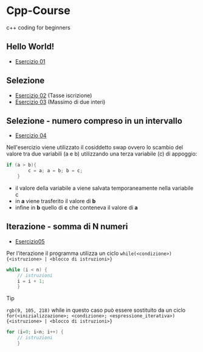 # Cpp-Course
c++ coding for beginners

## Hello World!
- [Esercizio 01](https://github.com/scatanese/Cpp-Course/tree/main/Esercizio01)
## Selezione
- [Esercizio 02](https://github.com/scatanese/Cpp-Course/tree/main/Esercizio02) (Tasse iscrizione)
- [Esercizio 03](https://github.com/scatanese/Cpp-Course/tree/main/Esercizio03) (Massimo di due interi)
## Selezione - numero compreso in un intervallo
- [Esercizio 04](https://github.com/scatanese/Cpp-Course/tree/main/Esercizio04)

Nell'esercizio viene utilizzato il cosiddetto swap ovvero lo scambio del valore tra due variabili (a e b) utilizzando una terza variabile (c) di appoggio:
```cpp
if (a > b){
        c = a; a = b; b = c;
    }
```
- il valore della variabile a viene salvata temporaneamente nella variabile c
- in **a** viene trasferito il valore di **b**
- infine in **b** quello di **c** che conteneva il valore di **a**
## Iterazione - somma di N numeri
- [Esercizio05](https://github.com/scatanese/Cpp-Course/tree/main/Esercizio05)

Per l'iterazione il programma utilizza un ciclo `while(<condizione>) {<istruzione> | <blocco di istruzioni>}`
```cpp
while (i < n) {
    // istruzioni
    i = i + 1;
    }
```
> [!TIP]
> `rgb(9, 105, 218)` while in questo caso può essere sostituito da un ciclo `for(<inizializzazione>; <condizione>; <espressione_iterativa>) {<istruzione> | <blocco di istruzioni>}`
```cpp
for (i=0; i<n; i++) {
    // istruzioni
    }
```

